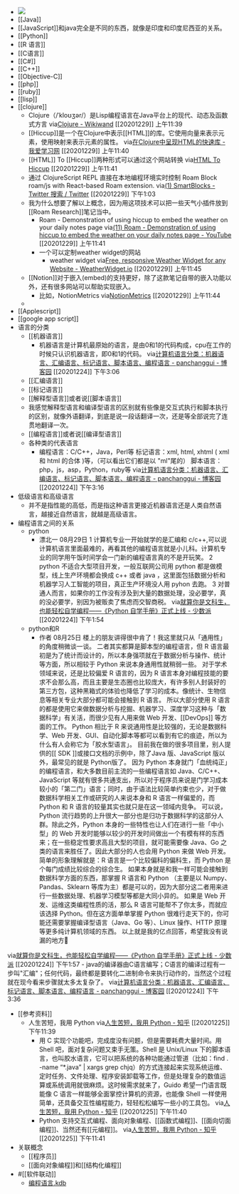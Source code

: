 - ![](https://external-preview.redd.it/ORK94oXHwEJAlJm3J2dwKUbVTcxnWIPnAcVGBArnRBE.jpg?auto=webp&s=5e066a17ffe4dd09f1e1861bdce1204972434241)
- [[Java]]
- [[JavaScript]]和java完全是不同的东西，就像是印度和印度尼西亚的关系。
- [[Python]]
- [[R 语言]]
- [[C语言]]
- [[C#]]
- [[C++]]
- [[Objective-C]]
- [[php]]
- [[ruby]]
- [[lisp]]
- [[clojure]]
    - Clojure（/ˈkloʊʒər/）是Lisp编程语言在Java平台上的现代、动态及函数式方言
via[Clojure - Wikiwand](https://www.wikiwand.com/zh-hans/Clojure)
[[20201229]] 上午11:39
    - [[Hiccup]]是一个在Clojure中表示[[HTML]]的库。它使用向量来表示元素，使用映射来表示元素的属性。
via[在Clojure中呈现HTML的快速库 - 我爱学习网](https://www.5axxw.com/wiki/content/9my5fo#giprt1t6349)
[[20201229]] 上午11:40
    - [[HTML]] To [[Hiccup]]两种形式可以通过这个网站转换
via[HTML To Hiccup](https://htmltohiccup.herokuapp.com/)
[[20201229]] 上午11:41
    - 通过 ClojureScript REPL 直接在本地编程环境实时控制 Roam Block roam/js   with React-based Roam extension.
via[(1) SmartBlocks - Twitter 搜索 / Twitter](https://twitter.com/hashtag/SmartBlocks?src=hashtag_click)
[[20201229]] 下午1:03
    - 我为什么想要了解以上概念，因为用这项技术可以把一些天气小插件放到[[Roam Research]]笔记当中。
        - Roam - Demonstration of using hiccup to embed the weather on your daily notes page
via[(11) Roam - Demonstration of using hiccup to embed the weather on your daily notes page - YouTube](https://www.youtube.com/watch?v=Rz0Kfcp6Qgc)
[[20201229]] 上午11:41
        - 一个可以定制weather widget的网站
            - weather widget 
via[Free, responsive Weather Widget for any Website - WeatherWidget.io](https://weatherwidget.io/)
[[20201229]] 上午11:45
    - [[Notion]]对于嵌入(embed)的支持更好，除了这款笔记自带的嵌入功能以外，还有很多网站可以帮助实现嵌入。
        - 比如，NotionMetrics
via[NotionMetrics](https://notionmetrics.com/)
[[20201229]] 上午11:44
    - 
- [[Applescript]]
- [[google app script]]
- 语言的分类
    - [[机器语言]]
        - 机器语言是计算机最原始的语言，是由0和1的代码构成，cpu在工作的时候只认识机器语言，即0和1的代码。
via[计算机语言分类：机器语言、汇编语言、标记语言、脚本语言、编程语言 - panchanggui - 博客园](https://www.cnblogs.com/panchanggui/p/9760965.html)
[[20201224]] 下午3:06
    - [[汇编语言]]
    - [[标记语言]]
    - [[解释型语言]]或者说[[脚本语言]]
    - 我感觉解释型语言和编译型语言的区别就有些像是交互式执行和脚本执行的区别，就像外语翻译，到底是说一段话翻译一次，还是等全部说完了连贯地翻译一次。
    - [[编程语言]]或者说[[编译型语言]]
    - 各种类的代表语言
        - 编程语言：C/C++，Java，Perl等
标记语言：xml, html,  xhtml ( xml 和 html 的合体 )等，（可以看出它们都是以 "ml"尾的）
脚本语言：php，js，asp，Python，ruby等
via[计算机语言分类：机器语言、汇编语言、标记语言、脚本语言、编程语言 - panchanggui - 博客园](https://www.cnblogs.com/panchanggui/p/9760965.html)
[[20201224]] 下午3:16
- 低级语言和高级语言
    - 并不是指性能的高低，而是指这种语言更接近机器语言还是人类自然语言，越接近自然语言，就越是高级语言。
- 编程语言之间的关系
    - python
        - 漂北一
08月29日
1 计算机专业一开始就学的是汇编和 c/c++,可以说计算机语言里面最难的，再看其他的编程语言就是小儿科。计算机专业的同学用午饭时间学会一门新的编程语言真的不是开玩笑。 2 python 不适合大型项目开发，一般互联网公司用 python 都是做模型，线上生产环境都会换成 c++ 或者 java ，这里面包括数据分析和机器学习人工智能的项目，真正生产环境没人用 pyhon 去跑。 3 对普通人而言，如果你的工作没有涉及到大量的数据处理，没必要学，真的没必要学，别因为被贩卖了焦虑而交智商税。
via[就算你是文科生，也能轻松自学编程——《Python 自学手册》正式上线 - 少数派](https://sspai.com/post/62281)
[[20201224]] 下午1:54
    - python和R
        - 作者
08月25日
楼上的朋友讲得很中肯了！我这里就只从「通用性」的角度稍微谈一谈。
二者其实都算是脚本型的编程语言，但 R 语言最初是为了统计而设计的，所以本身强项就在于数据分析与操作、统计等方面，所以相较于 Python 来说本身通用性就稍弱一些。
对于学术领域来说，还是比较偏爱 R 语言的，因为 R 语言本身对编程技能的要求不会那么高，而且主要是生态圈也比较庞大，有许多别人封装好的第三方包，这种黑箱式的体验也降低了学习的成本。像统计、生物信息等相关专业大部分都可能会接触到 R 语言。
所以大部分使用 R 语言的都是使用它来做数据分析与挖掘、机器学习、深度学习这种与「数据科学」有关活，而很少见有人用来做 Web 开发、[[DevOps]] 等方面的工作。
Python 相比于 R 来说通用性是比较强的，无论是数据科学、Web 开发、GUI、自动化脚本等都可以看到有它的痕迹，所以为什么有人会称它为「胶水型语言」。
目前我在做的很多项目里，别人提供的[[ SDK ]]或接口文档的示例中，除了Java 版、JavaScript 版以外，最常见的就是 Python版了。
因为 Python 本身就门「血统纯正」的编程语言，和大多数目前主流的一些编程语言如 Java、C/C++、JavaScript 等就有很多共通支出，所以对于程序员来说是门学习成本较小的「第二门」语言；同时，由于语法比较简单约束也少，对于做数据科学相关工作或研究的人来说本身和 R 语言一样偏爱的，而 Python 和 R 语言的较量其实也就只是在这一领域内竞争。
可以说，Python 流行趋势的上升很大一部分也是归功于数据科学的这部分人群。除此之外，Python 本身的一些特性也让人们在进行一些「中小型」的 Web 开发时能够以较少的开发时间做出一个有模有样的东西来；在一些稳定性要求高且大型的项目，就可能需要像 Java、Go 之类的语言来胜任了。因此大部分的人也会用 Python 来做 Web 开发。
简单的形象理解就是：R 语言是一个比较偏科的偏科生，而 Python 是个每门成绩比较综合的综合生。
如果本身就是和我一样可能会接触到数据科学方面的东西，那掌握 R 语言和 Python （主要是以 Numpy、Pandas、Sklearn 等库为主）都是可以的，因为大部分这二者用来进行一些数据处理、机器学习模型等都是大同小异的。
如果是 Web 开发、运维这类编程性质的活，那么 R 语言可能帮不了你太多，而就应该选择 Python。但在这方面单单掌握 Python 很难行走天下的，你可能还需要掌握编译型语言（Java、Go 等）、Linux 操作、HTTP 原理等更多纯计算机领域的东西。
以上就是我的亿点回答，希望我没有说漏的地方🌚

via[就算你是文科生，也能轻松自学编程——《Python 自学手册》正式上线 - 少数派](https://sspai.com/post/62281)
[[20201224]] 下午1:57
    - java的编译器由C语言编写；C语言的编译过程有一步叫"汇编"；任何代码，最终都是要转化二进制命令来执行动作的，当然这个过程就在现今看来步骤就太多太复杂了。
via[计算机语言分类：机器语言、汇编语言、标记语言、脚本语言、编程语言 - panchanggui - 博客园](https://www.cnblogs.com/panchanggui/p/9760965.html)
[[20201224]] 下午3:36
- [[参考资料]]
    - 人生苦短，我用 Python
via[人生苦短，我用 Python - 知乎](https://zhuanlan.zhihu.com/p/27255416)
[[20201225]] 下午11:39
        - 用 C 实现个功能吧，完成度没有问题，但是需要耗费大量时间。用 Shell 吧，面对复杂问题又束手无策。Shell 是 Unix/Linux 下的脚本语言，也叫胶水语言，它可以把系统的各种功能通过管道（比如：find . -name “*.java” | xargs grep chjq）的方式连接起来实现系统运维、定时任务、文件处理、程序安装卸载等工作，但是处理复杂的数值运算或系统调用就很麻烦。这时候需求就来了，Guido 希望一门语言既能像 C 语言一样能够全面掌控计算机的资源，也能像 Shell 一样使用简单，还具备交互性编程能力，轻轻松松编写一些小的工具包。
via[人生苦短，我用 Python - 知乎](https://zhuanlan.zhihu.com/p/27255416)
[[20201225]] 下午11:40
        - Python 支持交互式编程、面向对象编程、[[函数式编程]]、[[面向切面编程]]、当然还有[[元编程]]。
via[人生苦短，我用 Python - 知乎](https://zhuanlan.zhihu.com/p/27255416)
[[20201225]] 下午11:41
- 关联概念
    - [[程序员]]
    - [[面向对象编程]]和[[结构化编程]]
- #[[软件联动]]
    - [编程语言.kdb](hook://file/tI23sYFur?p=Y29tfmFwcGxlfkNsb3VkRG9jcy9Lbm93bGVkZ2UgZGF0YWJhc2UgYnVpbGRlcg==&n=%E7%BC%96%E7%A8%8B%E8%AF%AD%E8%A8%80.kdb)

